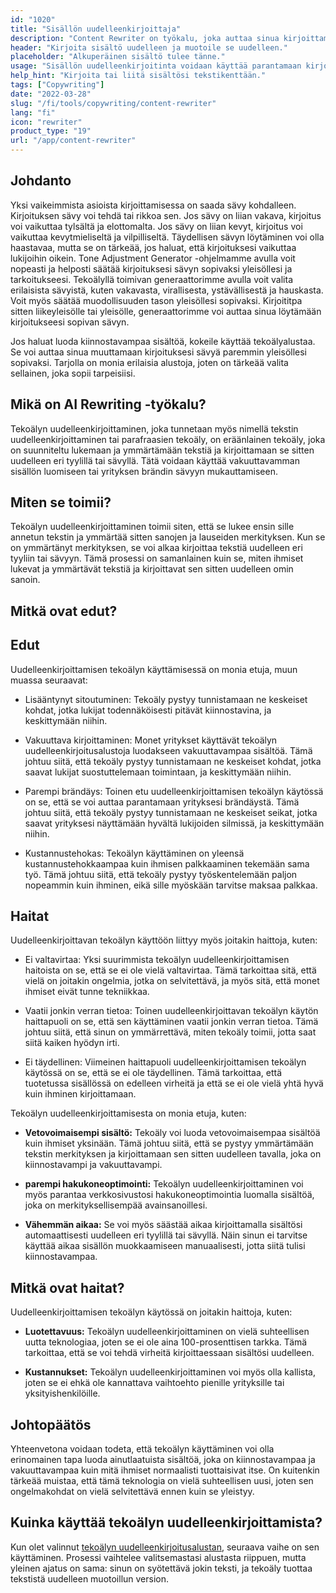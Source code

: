 ```yaml
---
id: "1020"
title: "Sisällön uudelleenkirjoittaja"
description: "Content Rewriter on työkalu, joka auttaa sinua kirjoittamaan sisältösi uudelleen ja muotoilemaan sen uudelleen. Sitä käytetään usein parantamaan kirjoituksesi selkeyttä tai tekemään kirjoituksestasi ainutlaatuisempaa. Content Rewriter voi myös auttaa sinua parantamaan hakukoneoptimointiasi kirjoittamalla sisältösi uudelleen niin, että se sisältää tavoitteeksi asetetut avainsanat."
header: "Kirjoita sisältö uudelleen ja muotoile se uudelleen."
placeholder: "Alkuperäinen sisältö tulee tänne."
usage: "Sisällön uudelleenkirjoitinta voidaan käyttää parantamaan kirjoituksesi selkeyttä tai tekemään kirjoituksestasi ainutlaatuisempaa. Se voi myös auttaa sinua parantamaan hakukoneoptimointia kirjoittamalla sisältösi uudelleen niin, että se sisältää kohdeavainsanat."
help_hint: "Kirjoita tai liitä sisältösi tekstikenttään."
tags: ["Copywriting"]
date: "2022-03-28"
slug: "/fi/tools/copywriting/content-rewriter"
lang: "fi"
icon: "rewriter"
product_type: "19"
url: "/app/content-rewriter"
---
```


## Johdanto

Yksi vaikeimmista asioista kirjoittamisessa on saada sävy kohdalleen. Kirjoituksen sävy voi tehdä tai rikkoa sen. Jos sävy on liian vakava, kirjoitus voi vaikuttaa tylsältä ja elottomalta. Jos sävy on liian kevyt, kirjoitus voi vaikuttaa kevytmieliseltä ja vilpilliseltä. Täydellisen sävyn löytäminen voi olla haastavaa, mutta se on tärkeää, jos haluat, että kirjoituksesi vaikuttaa lukijoihin oikein. Tone Adjustment Generator -ohjelmamme avulla voit nopeasti ja helposti säätää kirjoituksesi sävyn sopivaksi yleisöllesi ja tarkoitukseesi. Tekoälyllä toimivan generaattorimme avulla voit valita erilaisista sävyistä, kuten vakavasta, virallisesta, ystävällisestä ja hauskasta. Voit myös säätää muodollisuuden tason yleisöllesi sopivaksi. Kirjoititpa sitten liikeyleisölle tai yleisölle, generaattorimme voi auttaa sinua löytämään kirjoitukseesi sopivan sävyn.

Jos haluat luoda kiinnostavampaa sisältöä, kokeile käyttää tekoälyalustaa. Se voi auttaa sinua muuttamaan kirjoituksesi sävyä paremmin yleisöllesi sopivaksi. Tarjolla on monia erilaisia alustoja, joten on tärkeää valita sellainen, joka sopii tarpeisiisi.

## Mikä on AI Rewriting -työkalu?

Tekoälyn uudelleenkirjoittaminen, joka tunnetaan myös nimellä tekstin uudelleenkirjoittaminen tai parafraasien tekoäly, on eräänlainen tekoäly, joka on suunniteltu lukemaan ja ymmärtämään tekstiä ja kirjoittamaan se sitten uudelleen eri tyylillä tai sävyllä. Tätä voidaan käyttää vakuuttavamman sisällön luomiseen tai yrityksen brändin sävyyn mukauttamiseen.

## Miten se toimii?

Tekoälyn uudelleenkirjoittaminen toimii siten, että se lukee ensin sille annetun tekstin ja ymmärtää sitten sanojen ja lauseiden merkityksen. Kun se on ymmärtänyt merkityksen, se voi alkaa kirjoittaa tekstiä uudelleen eri tyyliin tai sävyyn. Tämä prosessi on samanlainen kuin se, miten ihmiset lukevat ja ymmärtävät tekstiä ja kirjoittavat sen sitten uudelleen omin sanoin.

## Mitkä ovat edut?

## Edut

Uudelleenkirjoittamisen tekoälyn käyttämisessä on monia etuja, muun muassa seuraavat:

- Lisääntynyt sitoutuminen: Tekoäly pystyy tunnistamaan ne keskeiset kohdat, jotka lukijat todennäköisesti pitävät kiinnostavina, ja keskittymään niihin.

- Vakuuttava kirjoittaminen: Monet yritykset käyttävät tekoälyn uudelleenkirjoitusalustoja luodakseen vakuuttavampaa sisältöä. Tämä johtuu siitä, että tekoäly pystyy tunnistamaan ne keskeiset kohdat, jotka saavat lukijat suostuttelemaan toimintaan, ja keskittymään niihin.

- Parempi brändäys: Toinen etu uudelleenkirjoittamisen tekoälyn käytössä on se, että se voi auttaa parantamaan yrityksesi brändäystä. Tämä johtuu siitä, että tekoäly pystyy tunnistamaan ne keskeiset seikat, jotka saavat yrityksesi näyttämään hyvältä lukijoiden silmissä, ja keskittymään niihin.

- Kustannustehokas: Tekoälyn käyttäminen on yleensä kustannustehokkaampaa kuin ihmisen palkkaaminen tekemään sama työ. Tämä johtuu siitä, että tekoäly pystyy työskentelemään paljon nopeammin kuin ihminen, eikä sille myöskään tarvitse maksaa palkkaa.

## Haitat

Uudelleenkirjoittavan tekoälyn käyttöön liittyy myös joitakin haittoja, kuten:

- Ei valtavirtaa: Yksi suurimmista tekoälyn uudelleenkirjoittamisen haitoista on se, että se ei ole vielä valtavirtaa. Tämä tarkoittaa sitä, että vielä on joitakin ongelmia, jotka on selvitettävä, ja myös sitä, että monet ihmiset eivät tunne tekniikkaa.

- Vaatii jonkin verran tietoa: Toinen uudelleenkirjoittavan tekoälyn käytön haittapuoli on se, että sen käyttäminen vaatii jonkin verran tietoa. Tämä johtuu siitä, että sinun on ymmärrettävä, miten tekoäly toimii, jotta saat siitä kaiken hyödyn irti.

- Ei täydellinen: Viimeinen haittapuoli uudelleenkirjoittamisen tekoälyn käytössä on se, että se ei ole täydellinen. Tämä tarkoittaa, että tuotetussa sisällössä on edelleen virheitä ja että se ei ole vielä yhtä hyvä kuin ihminen kirjoittamaan.

Tekoälyn uudelleenkirjoittamisesta on monia etuja, kuten:

- **Vetovoimaisempi sisältö:** Tekoäly voi luoda vetovoimaisempaa sisältöä kuin ihmiset yksinään. Tämä johtuu siitä, että se pystyy ymmärtämään tekstin merkityksen ja kirjoittamaan sen sitten uudelleen tavalla, joka on kiinnostavampi ja vakuuttavampi.

- **parempi hakukoneoptimointi:** Tekoälyn uudelleenkirjoittaminen voi myös parantaa verkkosivustosi hakukoneoptimointia luomalla sisältöä, joka on merkityksellisempää avainsanoillesi.

- **Vähemmän aikaa:** Se voi myös säästää aikaa kirjoittamalla sisältösi automaattisesti uudelleen eri tyylillä tai sävyllä. Näin sinun ei tarvitse käyttää aikaa sisällön muokkaamiseen manuaalisesti, jotta siitä tulisi kiinnostavampaa.

## Mitkä ovat haitat?

Uudelleenkirjoittamisen tekoälyn käytössä on joitakin haittoja, kuten:

- **Luotettavuus:** Tekoälyn uudelleenkirjoittaminen on vielä suhteellisen uutta teknologiaa, joten se ei ole aina 100-prosenttisen tarkka. Tämä tarkoittaa, että se voi tehdä virheitä kirjoittaessaan sisältösi uudelleen.

- **Kustannukset:** Tekoälyn uudelleenkirjoittaminen voi myös olla kallista, joten se ei ehkä ole kannattava vaihtoehto pienille yrityksille tai yksityishenkilöille.

## Johtopäätös

Yhteenvetona voidaan todeta, että tekoälyn käyttäminen voi olla erinomainen tapa luoda ainutlaatuista sisältöä, joka on kiinnostavampaa ja vakuuttavampaa kuin mitä ihmiset normaalisti tuottaisivat itse. On kuitenkin tärkeää muistaa, että tämä teknologia on vielä suhteellisen uusi, joten sen ongelmakohdat on vielä selvitettävä ennen kuin se yleistyy.

## Kuinka käyttää tekoälyn uudelleenkirjoittamista?

Kun olet valinnut [tekoälyn uudelleenkirjoitusalustan]('/app/adjust-tone-rewriting'), seuraava vaihe on sen käyttäminen. Prosessi vaihtelee valitsemastasi alustasta riippuen, mutta yleinen ajatus on sama: sinun on syötettävä jokin teksti, ja tekoäly tuottaa tekstistä uudelleen muotoillun version.
